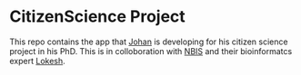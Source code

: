 # CitizenScience Project

This repo contains the app that [Johan][1] is developing for his citizen science project in his PhD. This is in colloboration with [NBIS][2] and their bioinformatcs expert [Lokesh][3].


[1]: https://portal.research.lu.se/portal/sv/persons/johan-kjellberg-jensen(6b37accd-6d11-4a0a-bb87-072d556fcd49).html
[2]: https://nbis.se
[3]: https://nbis.se/about/staff/lokeshwaran-manoharan/